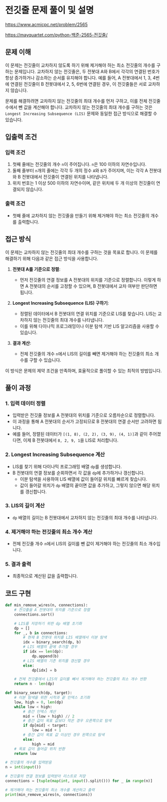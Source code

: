 # 전깃줄 문제 풀이 및 설명

<https://www.acmicpc.net/problem/2565>

<https://mayquartet.com/python-백준-2565-전깃줄/>

## 문제 이해

이 문제는 전깃줄이 교차하지 않도록 하기 위해 제거해야 하는 최소 전깃줄의 개수를 구하는 문제입니다. 교차하지 않는 전깃줄은, 두 전봇대 A와 B에서 각각의 연결된 번호가 항상 증가하거나 감소하는 순서를 유지해야 합니다. 예를 들어, A 전봇대에서 1, 3, 4번에 연결된 전깃줄이 B 전봇대에서 2, 5, 6번에 연결된 경우, 이 전깃줄들은 서로 교차하지 않습니다.

문제를 해결하려면 교차하지 않는 전깃줄의 최대 개수를 먼저 구하고, 이를 전체 전깃줄 수에서 뺀 값을 계산해야 합니다. 교차하지 않는 전깃줄의 최대 개수를 구하는 것은 `Longest Increasing Subsequence (LIS)` 문제와 동일한 접근 방식으로 해결할 수 있습니다.

## 입출력 조건

### 입력 조건

1. 첫째 줄에는 전깃줄의 개수 `n`이 주어집니다. `n`은 100 이하의 자연수입니다.
2. 둘째 줄부터 `n`개의 줄에는 각각 두 개의 정수 `A`와 `B`가 주어지며, 이는 각각 A 전봇대와 B 전봇대에서 전깃줄이 연결된 위치를 나타냅니다.
3. 위치 번호는 1 이상 500 이하의 자연수이며, 같은 위치에 두 개 이상의 전깃줄이 연결되지 않습니다.

### 출력 조건

- 첫째 줄에 교차하지 않는 전깃줄을 만들기 위해 제거해야 하는 최소 전깃줄의 개수를 출력합니다.

## 접근 방식

이 문제는 교차하지 않는 전깃줄의 최대 개수를 구하는 것을 목표로 합니다. 이 문제를 해결하기 위해 다음과 같은 접근 방식을 사용합니다.

1. **전봇대 A를 기준으로 정렬**:

   - 먼저 전깃줄의 연결 정보를 A 전봇대의 위치를 기준으로 정렬합니다. 이렇게 하면 A 전봇대의 순서를 고정할 수 있으며, B 전봇대에서 교차 여부만 판단하면 됩니다.

2. **Longest Increasing Subsequence (LIS) 구하기**:

   - 정렬된 데이터에서 B 전봇대의 연결 위치를 기준으로 LIS를 찾습니다. LIS는 교차하지 않는 전깃줄의 최대 개수를 나타냅니다.
   - 이를 위해 다이나믹 프로그래밍이나 이분 탐색 기반 LIS 알고리즘을 사용할 수 있습니다.

3. **결과 계산**:
   - 전체 전깃줄의 개수 `n`에서 LIS의 길이를 빼면 제거해야 하는 전깃줄의 최소 개수를 구할 수 있습니다.

이 방식은 문제의 제약 조건을 만족하며, 효율적으로 풀이할 수 있는 최적의 방법입니다.

## 풀이 과정

### 1. 입력 데이터 정렬

- 입력받은 전깃줄 정보를 A 전봇대의 위치를 기준으로 오름차순으로 정렬합니다.
- 이 과정을 통해 A 전봇대의 순서가 고정되므로 B 전봇대의 연결 순서만 고려하면 됩니다.
- 예를 들어, 정렬된 데이터가 `[(1, 8), (2, 2), (3, 9), (4, 1)]`과 같이 주어졌다면, 이제 B 전봇대에서 `8, 2, 9, 1`을 LIS로 처리합니다.

### 2. Longest Increasing Subsequence 계산

- LIS를 찾기 위해 다이나믹 프로그래밍 배열 `dp`를 생성합니다.
- B 전봇대의 연결 정보를 순회하면서 각 값을 `dp`에 추가하거나 갱신합니다.
  - 이분 탐색을 사용하여 LIS 배열에 값이 들어갈 위치를 빠르게 찾습니다.
  - 값이 들어갈 위치가 `dp` 배열의 끝이면 값을 추가하고, 그렇지 않으면 해당 위치를 갱신합니다.

### 3. LIS의 길이 계산

- `dp` 배열의 길이는 B 전봇대에서 교차하지 않는 전깃줄의 최대 개수를 나타냅니다.

### 4. 제거해야 하는 전깃줄의 최소 개수 계산

- 전체 전깃줄 개수 `n`에서 LIS의 길이를 뺀 값이 제거해야 하는 전깃줄의 최소 개수입니다.

### 5. 결과 출력

- 최종적으로 계산된 값을 출력합니다.

## 코드 구현

```python
def min_remove_wires(n, connections):
    # 전깃줄을 A 전봇대의 위치를 기준으로 정렬
    connections.sort()

    # LIS를 저장하기 위한 dp 배열 초기화
    dp = []
    for _, b in connections:
        # 현재 B 전봇대 위치를 LIS 배열에서 이분 탐색
        idx = binary_search(dp, b)
        # LIS 배열의 끝에 추가할 경우
        if idx == len(dp):
            dp.append(b)
        # LIS 배열의 기존 위치를 갱신할 경우
        else:
            dp[idx] = b

    # 전체 전깃줄에서 LIS의 길이를 빼서 제거해야 하는 전깃줄의 최소 개수 반환
    return n - len(dp)

def binary_search(dp, target):
    # 이분 탐색을 위한 시작과 끝 인덱스 초기화
    low, high = 0, len(dp)
    while low < high:
        # 중간 인덱스 계산
        mid = (low + high) // 2
        # 중간 값이 목표 값보다 작은 경우 오른쪽으로 탐색
        if dp[mid] < target:
            low = mid + 1
        # 중간 값이 목표 값 이상인 경우 왼쪽으로 탐색
        else:
            high = mid
    # 목표 값이 들어갈 위치 반환
    return low

# 전깃줄의 개수를 입력받음
n = int(input())

# 전깃줄의 연결 정보를 입력받아 리스트로 저장
connections = [tuple(map(int, input().split())) for _ in range(n)]

# 제거해야 하는 전깃줄의 최소 개수를 계산하고 출력
print(min_remove_wires(n, connections))
```
